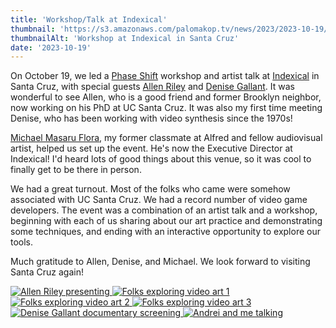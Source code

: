 ```yaml
---
title: 'Workshop/Talk at Indexical'
thumbnail: 'https://s3.amazonaws.com/palomakop.tv/news/2023/2023-10-19/indexical_workshop_1440px.jpg'
thumbnailAlt: 'Workshop at Indexical in Santa Cruz'
date: '2023-10-19'
---
```


<p>
  On October 19, we led a <a href="https://phaseshift.zone" rel="noopener" target="_blank">Phase Shift</a> workshop and artist talk at <a href="https://www.indexical.org/" rel="noopener" target="_blank">Indexical</a> in Santa Cruz, with special guests <a href="http://www.allen-riley.com/" rel="noopener" target="_blank">Allen Riley</a> and <a href="https://youtu.be/0VdLVwDwm7s" rel="noopener" target="_blank">Denise Gallant</a>. It was wonderful to see Allen, who is a good friend and former Brooklyn neighbor, now working on his PhD at UC Santa Cruz. It was also my first time meeting Denise, who has been working with video synthesis since the 1970s!
  </p>
<p>
<a href="http://www.michaelmasaruflora.com/" rel="noopener" target="_blank">Michael Masaru Flora</a>, my former classmate at Alfred and fellow audiovisual artist, helped us set up the event. He's now the Executive Director at Indexical! I'd heard lots of good things about this venue, so it was cool to finally get to be there in person.
  </p>
<p>
  We had a great turnout. Most of the folks who came were somehow associated with UC Santa Cruz. We had a record number of video game developers. The event was a combination of an artist talk and a workshop, beginning with each of us sharing about our art practice and demonstrating some techniques, and ending with an interactive opportunity to explore our tools.
  </p>
<p>
  Much gratitude to Allen, Denise, and Michael. We look forward to visiting Santa Cruz again!
  </p>
<div class="photo-grid-2-columns lightbox" id="indexical-workshop-lightbox">
<a href="https://s3.amazonaws.com/palomakop.tv/news/2023/2023-10-19/indexical_1_2000px.jpg" title="Allen Riley presenting">
<img alt="Allen Riley presenting" loading="lazy" src="https://s3.amazonaws.com/palomakop.tv/news/2023/2023-10-19/indexical_1_720px.jpg"/>
</a>
<a href="https://s3.amazonaws.com/palomakop.tv/news/2023/2023-10-19/indexical_2_2000px.jpg">
<img alt="Folks exploring video art 1" loading="lazy" src="https://s3.amazonaws.com/palomakop.tv/news/2023/2023-10-19/indexical_2_720px.jpg"/>
</a>
<a href="https://s3.amazonaws.com/palomakop.tv/news/2023/2023-10-19/indexical_3_2000px.jpg">
<img alt="Folks exploring video art 2" loading="lazy" src="https://s3.amazonaws.com/palomakop.tv/news/2023/2023-10-19/indexical_3_720px.jpg"/>
</a>
<a href="https://s3.amazonaws.com/palomakop.tv/news/2023/2023-10-19/indexical_4_2000px.jpg">
<img alt="Folks exploring video art 3" loading="lazy" src="https://s3.amazonaws.com/palomakop.tv/news/2023/2023-10-19/indexical_4_720px.jpg"/>
</a>
<a href="https://s3.amazonaws.com/palomakop.tv/news/2023/2023-10-19/indexical_5_2000px.jpg" title="Denise Gallant documentary screening">
<img alt="Denise Gallant documentary screening" loading="lazy" src="https://s3.amazonaws.com/palomakop.tv/news/2023/2023-10-19/indexical_5_720px.jpg"/>
</a>
<a href="https://s3.amazonaws.com/palomakop.tv/news/2023/2023-10-19/indexical_6_2000px.jpg">
<img alt="Andrei and me talking" loading="lazy" src="https://s3.amazonaws.com/palomakop.tv/news/2023/2023-10-19/indexical_6_720px.jpg"/>
</a>
</div>
<script>
  var indexical_workshop_lightbox = new SimpleLightbox({elements: '#indexical-workshop-lightbox a'});
  </script>
